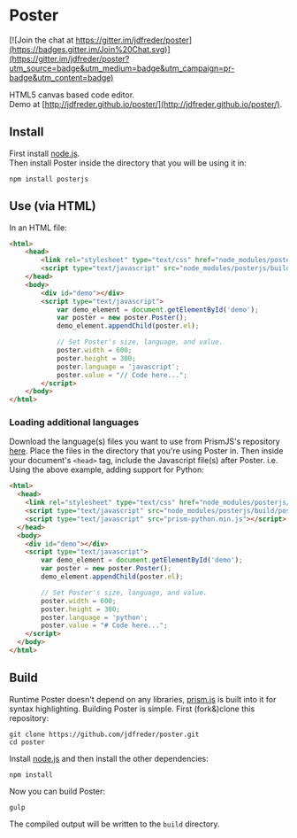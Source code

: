 # Poster
[![Join the chat at https://gitter.im/jdfreder/poster](https://badges.gitter.im/Join%20Chat.svg)](https://gitter.im/jdfreder/poster?utm_source=badge&utm_medium=badge&utm_campaign=pr-badge&utm_content=badge)

HTML5 canvas based code editor.  
Demo at [http://jdfreder.github.io/poster/](http://jdfreder.github.io/poster/).

## Install

First install [node.js](https://nodejs.org/download/).  
Then install Poster inside the directory that you will be using it in:  

```
npm install posterjs
```

## Use (via HTML)
In an HTML file:

```html
<html>
    <head>
        <link rel="stylesheet" type="text/css" href="node_modules/posterjs/build/poster.css">
        <script type="text/javascript" src="node_modules/posterjs/build/poster.js"></script>
    </head>
    <body>
        <div id="demo"></div>
        <script type="text/javascript">
            var demo_element = document.getElementById('demo');
            var poster = new poster.Poster();
            demo_element.appendChild(poster.el);

            // Set Poster's size, language, and value.
            poster.width = 600;
            poster.height = 300;
            poster.language = 'javascript';
            poster.value = "// Code here...";
        </script>
    </body>
</html>
```

### Loading additional languages
Download the language(s) files you want to use from PrismJS's repository [here](https://github.com/PrismJS/prism/tree/gh-pages/components).  Place the files in the directory that you're using Poster in.  Then inside your document's `<head>` tag, include the Javascript file(s) after Poster. i.e. Using the above example, adding support for Python:

```html
<html>
  <head>
    <link rel="stylesheet" type="text/css" href="node_modules/posterjs/build/poster.css">
    <script type="text/javascript" src="node_modules/posterjs/build/poster.js"></script>
    <script type="text/javascript" src="prism-python.min.js"></script>
  </head>
  <body>
    <div id="demo"></div>
    <script type="text/javascript">
        var demo_element = document.getElementById('demo');
        var poster = new poster.Poster();
        demo_element.appendChild(poster.el);

        // Set Poster's size, language, and value.
        poster.width = 600;
        poster.height = 300;
        poster.language = 'python';
        poster.value = "# Code here...";
    </script>
  </body>
</html>
```

## Build

Runtime Poster doesn't depend on any libraries, [prism.js](http://prismjs.com/) is built into it for syntax highlighting.  Building Poster is simple.  First (fork&)clone this repository:

```
git clone https://github.com/jdfreder/poster.git
cd poster
```

Install [node.js](https://nodejs.org/download/) and then install the other dependencies:

```
npm install
```

Now you can build Poster:

```
gulp
```

The compiled output will be written to the `build` directory.
